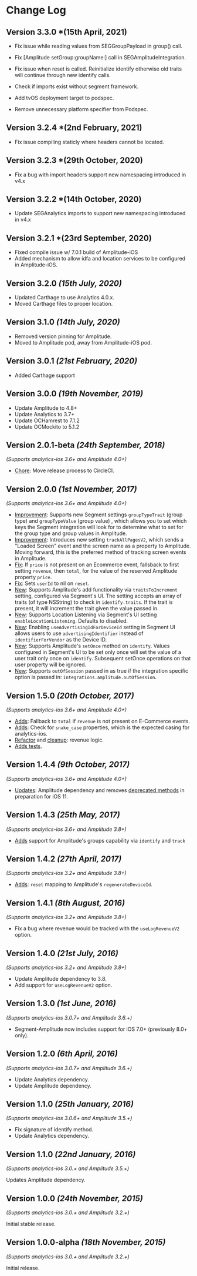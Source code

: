Change Log
==========

Version 3.3.0 *(15th April, 2021)
-------------------------------------
* Fix issue while reading values from SEGGroupPayload in group() call.

* Fix [Amplitude setGroup:groupName:] call in SEGAmplitudeIntegration.

* Fix issue when reset is called. Reinitialize identify otherwise old traits will continue through new identify calls.

* Check if imports exist without segment framework.

* Add tvOS deployment target to podspec.
    
* Remove unnecessary platform specifier from Podspec.

Version 3.2.4 *(2nd February, 2021)
-------------------------------------
* Fix issue compiling staticly where headers cannot be located.

Version 3.2.3 *(29th October, 2020)
-------------------------------------
* Fix a bug with import headers support new namespacing introduced in v4.x

Version 3.2.2 *(14th October, 2020)
-------------------------------------
* Update SEGAnalytics imports to support new namespacing introduced in v4.x

Version 3.2.1 *(23rd September, 2020)
-------------------------------------
* Fixed compile issue w/ 7.0.1 build of Amplitude-iOS
* Added mechanism to allow idfa and location services to be configured in Amplitude-iOS.

Version 3.2.0 *(15th July, 2020)*
---------------------------------
* Updated Carthage to use Analytics 4.0.x.
* Moved Carthage files to proper location.

Version 3.1.0 *(14th July, 2020)*
---------------------------------
* Removed version pinning for Amplitude.
* Moved to Amplitude pod, away from Amplitude-iOS pod.

Version 3.0.1 *(21st February, 2020)*
-----------------------------
* Added Carthage support

Version 3.0.0 *(19th November, 2019)*
-----------------------------
* Update Amplitude to 4.8+
* Update Analytics to 3.7+
* Update OCHamrest to 7.1.2
* Update OCMockito to 5.1.2

Version 2.0.1-beta *(24th September, 2018)*
-----------------------------
*(Supports analytics-ios 3.6+ and Amplitude 4.0+)*

* [Chore](https://github.com/segment-integrations/analytics-ios-integration-amplitude/pull/61): Move release process to CircleCI.

Version 2.0.0 *(1st November, 2017)*
-----------------------------
*(Supports analytics-ios 3.6+ and Amplitude 4.0+)*

* [Improvement](https://github.com/segment-integrations/analytics-ios-integration-amplitude/pull/43): Supports new Segment settings `groupTypeTrait` (group type) and `groupTypeValue` (group value) , which allows you to set which keys the Segment integration will look for to determine what to set for the group type and group values in Amplitude.
* [Improvement](https://github.com/segment-integrations/analytics-ios-integration-amplitude/pull/54): Introduces new setting `trackAllPagesV2`, which sends a "Loaded Screen" event and the screen name as a property to Amplitude. Moving forward, this is the preferred method of tracking screen events in Amplitude.
* [Fix](https://github.com/segment-integrations/analytics-ios-integration-amplitude/pull/35): If `price` is not present on an Ecommerce event, fallsback to first setting `revenue`, then `total`, for the value of the reserved Amplitude property `price`.
* [Fix](https://github.com/segment-integrations/analytics-ios-integration-amplitude/pull/44): Sets `userId` to nil on `reset`.
* [New](https://github.com/segment-integrations/analytics-ios-integration-amplitude/pull/45): Supports Amplitude's add functionality via `traitsToIncrement` setting, configured via Segment's UI. The setting accepts an array of traits (of type NSString) to check in `identify.traits`. If the trait is present, it will increment the trait given the value passed in.
* [New](https://github.com/segment-integrations/analytics-ios-integration-amplitude/pull/49): Supports Location Listening via Segment's UI setting `enableLocationListening`. Defaults to disabled.
* [New](https://github.com/segment-integrations/analytics-ios-integration-amplitude/pull/50): Enabling `useAdvertisingIdForDeviceId` setting in Segment UI  allows users to use `advertisingIdentifier` instead of `identifierForVendor` as the Device ID.
* [New](https://github.com/segment-integrations/analytics-ios-integration-amplitude/pull/51): Supports Amplitude's `setOnce` method on `identify`. Values configured in Segment's UI to be set only once will set the value of a user trait only once on `identify`. Subsequent setOnce operations on that user property will be ignored.
* [New](https://github.com/segment-integrations/analytics-ios-integration-amplitude/pull/52): Supports `outOfSession` passed in as true if the integration specific option is passed in: `integrations.amplitude.outOfSession`.


Version 1.5.0 *(20th October, 2017)*
-----------------------------
*(Supports analytics-ios 3.6+ and Amplitude 4.0+)*

* [Adds](https://github.com/segment-integrations/analytics-ios-integration-amplitude/commit/d86cc3ed8e14ad0156f7247e4cb2e4e68a316269): Fallback to `total` if `revenue` is not present on E-Commerce events.
* [Adds](https://github.com/segment-integrations/analytics-ios-integration-amplitude/commit/25d8659a5a3475bb6c4f852f2f5111f627c297d3): Check for `snake_case` properties, which is the expected casing for analytics-ios.
* [Refactor](https://github.com/segment-integrations/analytics-ios-integration-amplitude/commit/b26c83eaaddfec900403f4b195f877e134611861) and [cleanup](https://github.com/segment-integrations/analytics-ios-integration-amplitude/commit/b282af19c09cb4b002d49e7a0ecc2813ce960f35): revenue logic.
* [Adds tests](https://github.com/segment-integrations/analytics-ios-integration-amplitude/commit/455841ba95038446a33071b6210ede210db0ec07).

Version 1.4.4 *(9th October, 2017)*
-----------------------------
*(Supports analytics-ios 3.6+ and Amplitude 4.0+)*

* [Updates](https://github.com/segment-integrations/analytics-ios-integration-amplitude/pull/24/files): Amplitude dependency and removes [deprecated methods](https://github.com/amplitude/Amplitude-iOS/releases) in preparation for iOS 11.


Version 1.4.3 *(25th May, 2017)*
-----------------------------
*(Supports analytics-ios 3.6+ and Amplitude 3.8+)*

 * [Adds](https://github.com/segment-integrations/analytics-ios-integration-amplitude/pull/22) support for Amplitude's groups capability via `identify` and `track`

Version 1.4.2 *(27th April, 2017)*
-----------------------------
*(Supports analytics-ios 3.2+ and Amplitude 3.8+)*

 * [Adds](https://github.com/segment-integrations/analytics-ios-integration-amplitude/pull/21): `reset` mapping to Amplitude's `regenerateDeviceId`.

Version 1.4.1 *(8th August, 2016)*
-----------------------------
*(Supports analytics-ios 3.2+ and Amplitude 3.8+)*

 * Fix a bug where revenue would be tracked with the `useLogRevenueV2` option.

Version 1.4.0 *(21st July, 2016)*
-----------------------------
*(Supports analytics-ios 3.2+ and Amplitude 3.8+)*

 * Update Amplitude dependency to 3.8.
 * Add support for `useLogRevenueV2` option.

Version 1.3.0 *(1st June, 2016)*
-----------------------------
*(Supports analytics-ios 3.0.7+ and Amplitude 3.6.+)*

 * Segment-Amplitude now includes support for iOS 7.0+ (previously 8.0+ only).

Version 1.2.0 *(6th April, 2016)*
----------------------------
*(Supports analytics-ios 3.0.7+ and Amplitude 3.6.+)*

* Update Analytics dependency.
* Update Amplitude dependency.

Version 1.1.0 *(25th January, 2016)*
----------------------------
*(Supports analytics-ios 3.0.6+ and Amplitude 3.5.+)*

* Fix signature of identify method.
* Update Analytics dependency.

Version 1.1.0 *(22nd January, 2016)*
----------------------------
*(Supports analytics-ios 3.0.+ and Amplitude 3.5.+)*

Updates Amplitude dependency.

Version 1.0.0 *(24th November, 2015)*
----------------------------
*(Supports analytics-ios 3.0.+ and Amplitude 3.2.+)*

Initial stable release.

Version 1.0.0-alpha *(18th November, 2015)*
----------------------------
*(Supports analytics-ios 3.0.+ and Amplitude 3.2.+)*

Initial release.
